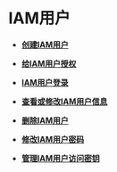 # IAM用户<a name="iam_01_06"></a>

-   **[创建IAM用户](创建IAM用户.md)**  

-   **[给IAM用户授权](给IAM用户授权.md)**  

-   **[IAM用户登录](IAM用户登录.md)**  

-   **[查看或修改IAM用户信息](查看或修改IAM用户信息.md)**  

-   **[删除IAM用户](删除IAM用户.md)**  

-   **[修改IAM用户密码](修改IAM用户密码.md)**  

-   **[管理IAM用户访问密钥](管理IAM用户访问密钥.md)**  


